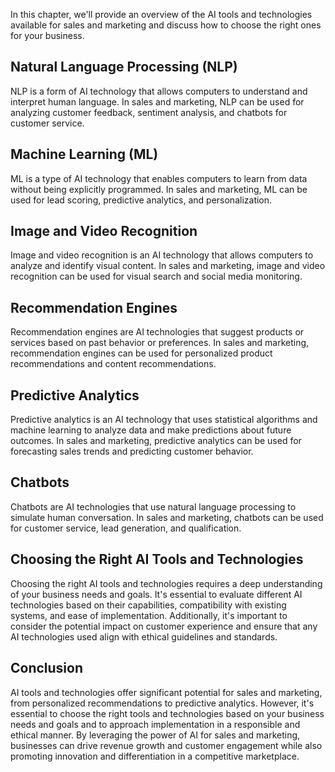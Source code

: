 

In this chapter, we'll provide an overview of the AI tools and technologies available for sales and marketing and discuss how to choose the right ones for your business.

Natural Language Processing (NLP)
---------------------------------

NLP is a form of AI technology that allows computers to understand and interpret human language. In sales and marketing, NLP can be used for analyzing customer feedback, sentiment analysis, and chatbots for customer service.

Machine Learning (ML)
---------------------

ML is a type of AI technology that enables computers to learn from data without being explicitly programmed. In sales and marketing, ML can be used for lead scoring, predictive analytics, and personalization.

Image and Video Recognition
---------------------------

Image and video recognition is an AI technology that allows computers to analyze and identify visual content. In sales and marketing, image and video recognition can be used for visual search and social media monitoring.

Recommendation Engines
----------------------

Recommendation engines are AI technologies that suggest products or services based on past behavior or preferences. In sales and marketing, recommendation engines can be used for personalized product recommendations and content recommendations.

Predictive Analytics
--------------------

Predictive analytics is an AI technology that uses statistical algorithms and machine learning to analyze data and make predictions about future outcomes. In sales and marketing, predictive analytics can be used for forecasting sales trends and predicting customer behavior.

Chatbots
--------

Chatbots are AI technologies that use natural language processing to simulate human conversation. In sales and marketing, chatbots can be used for customer service, lead generation, and qualification.

Choosing the Right AI Tools and Technologies
--------------------------------------------

Choosing the right AI tools and technologies requires a deep understanding of your business needs and goals. It's essential to evaluate different AI technologies based on their capabilities, compatibility with existing systems, and ease of implementation. Additionally, it's important to consider the potential impact on customer experience and ensure that any AI technologies used align with ethical guidelines and standards.

Conclusion
----------

AI tools and technologies offer significant potential for sales and marketing, from personalized recommendations to predictive analytics. However, it's essential to choose the right tools and technologies based on your business needs and goals and to approach implementation in a responsible and ethical manner. By leveraging the power of AI for sales and marketing, businesses can drive revenue growth and customer engagement while also promoting innovation and differentiation in a competitive marketplace.
